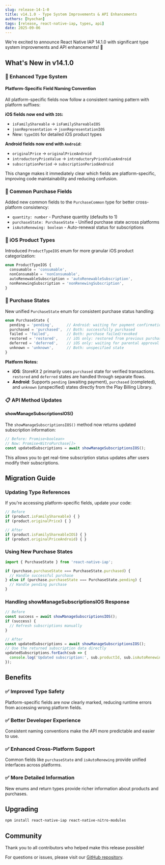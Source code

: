 ```yaml
---
slug: release-14-1-0
title: v14.1.0 - Type System Improvements & API Enhancements
authors: [hyochan]
tags: [release, react-native-iap, types, api]
date: 2025-09-06
---
```


We're excited to announce React Native IAP 14.1.0 with significant type system improvements and API enhancements! 🚀

<!-- truncate -->

## What's New in v14.1.0

### 🎯 Enhanced Type System

#### Platform-Specific Field Naming Convention
All platform-specific fields now follow a consistent naming pattern with platform suffixes:

**iOS fields now end with `IOS`:**
- `isFamilyShareable` → `isFamilyShareableIOS`
- `jsonRepresentation` → `jsonRepresentationIOS`
- New: `typeIOS` for detailed iOS product types

**Android fields now end with `Android`:**
- `originalPrice` → `originalPriceAndroid`
- `introductoryPriceValue` → `introductoryPriceValueAndroid`
- `subscriptionPeriod` → `subscriptionPeriodAndroid`

This change makes it immediately clear which fields are platform-specific, improving code maintainability and reducing confusion.

### 🔄 Common Purchase Fields

Added new common fields to the `PurchaseCommon` type for better cross-platform consistency:
- `quantity: number` - Purchase quantity (defaults to 1)
- `purchaseState: PurchaseState` - Unified purchase state across platforms
- `isAutoRenewing: boolean` - Auto-renewal status for subscriptions

### 📱 iOS Product Types

Introduced `ProductTypeIOS` enum for more granular iOS product categorization:
```typescript
enum ProductTypeIOS {
  consumable = 'consumable',
  nonConsumable = 'nonConsumable',
  autoRenewableSubscription = 'autoRenewableSubscription',
  nonRenewingSubscription = 'nonRenewingSubscription',
}
```

### 🔄 Purchase States

New unified `PurchaseState` enum for consistent purchase status handling:
```typescript
enum PurchaseState {
  pending = 'pending',      // Android: waiting for payment confirmation
  purchased = 'purchased',  // Both: successfully purchased
  failed = 'failed',        // Both: purchase failed/revoked
  restored = 'restored',    // iOS only: restored from previous purchase
  deferred = 'deferred',    // iOS only: waiting for parental approval
  unknown = 'unknown',      // Both: unspecified state
}
```

**Platform Notes:**
- **iOS**: StoreKit 2 primarily uses `purchased` state for verified transactions. `restored` and `deferred` states are handled through separate flows.
- **Android**: Supports `pending` (awaiting payment), `purchased` (completed), and `unknown` (unspecified) states directly from the Play Billing Library.

### 📋 API Method Updates

#### showManageSubscriptionsIOS()
The `showManageSubscriptionsIOS()` method now returns updated subscription information:
```typescript
// Before: Promise<boolean>
// Now: Promise<NitroPurchase[]>
const updatedSubscriptions = await showManageSubscriptionsIOS();
```

This allows you to get real-time subscription status updates after users modify their subscriptions.

## Migration Guide

### Updating Type References

If you're accessing platform-specific fields, update your code:

```typescript
// Before
if (product.isFamilyShareable) { }
if (product.originalPrice) { }

// After
if (product.isFamilyShareableIOS) { }
if (product.originalPriceAndroid) { }
```

### Using New Purchase States

```typescript
import { PurchaseState } from 'react-native-iap';

if (purchase.purchaseState === PurchaseState.purchased) {
  // Handle successful purchase
} else if (purchase.purchaseState === PurchaseState.pending) {
  // Handle pending purchase
}
```

### Handling showManageSubscriptionsIOS Response

```typescript
// Before
const success = await showManageSubscriptionsIOS();
if (success) {
  // Refresh subscriptions manually
}

// After
const updatedSubscriptions = await showManageSubscriptionsIOS();
// Use the returned subscription data directly
updatedSubscriptions.forEach(sub => {
  console.log('Updated subscription:', sub.productId, sub.isAutoRenewing);
});
```

## Benefits

### ✅ Improved Type Safety
Platform-specific fields are now clearly marked, reducing runtime errors from accessing wrong platform fields.

### ✅ Better Developer Experience
Consistent naming conventions make the API more predictable and easier to use.

### ✅ Enhanced Cross-Platform Support
Common fields like `purchaseState` and `isAutoRenewing` provide unified interfaces across platforms.

### ✅ More Detailed Information
New enums and return types provide richer information about products and purchases.

## Upgrading

```bash
npm install react-native-iap react-native-nitro-modules
```

## Community

Thank you to all contributors who helped make this release possible! 

For questions or issues, please visit our [GitHub repository](https://github.com/hyochan/react-native-iap).